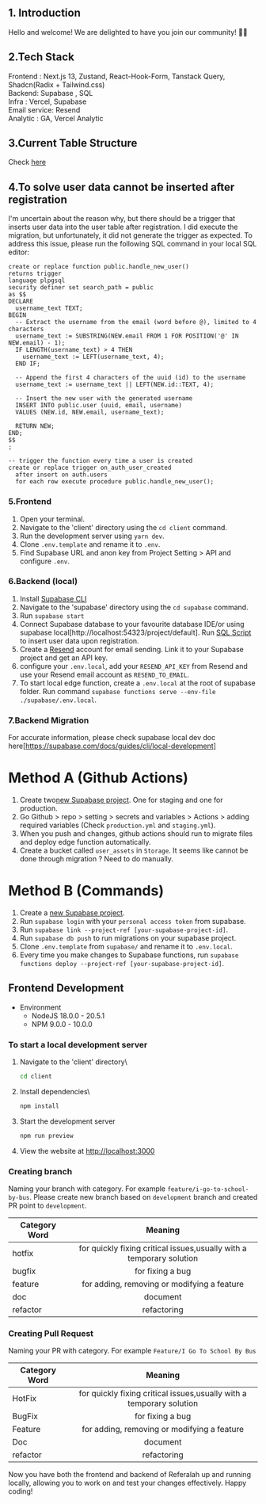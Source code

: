 ## 1. Introduction

Hello and welcome! We are delighted to have you join our community! 🎉🌟

## 2.Tech Stack

Frontend : Next.js 13, Zustand, React-Hook-Form, Tanstack Query, Shadcn(Radix + Tailwind.css)  
Backend: Supabase , SQL  
Infra : Vercel, Supabase  
Email service: Resend  
Analytic : GA, Vercel Analytic

## 3.Current Table Structure

Check [here](https://dbdiagram.io/d/Referalah-651b7b71ffbf5169f0e71a7a)

## 4.To solve user data cannot be inserted after registration

I'm uncertain about the reason why, but there should be a trigger that inserts user data into the user table after registration. I did execute the migration, but unfortunately, it did not generate the trigger as expected. To address this issue, please run the following SQL command in your local SQL editor:

```line_numbers,js
create or replace function public.handle_new_user()
returns trigger
language plpgsql
security definer set search_path = public
as $$
DECLARE
  username_text TEXT;
BEGIN
  -- Extract the username from the email (word before @), limited to 4 characters
  username_text := SUBSTRING(NEW.email FROM 1 FOR POSITION('@' IN NEW.email) - 1);
  IF LENGTH(username_text) > 4 THEN
    username_text := LEFT(username_text, 4);
  END IF;

  -- Append the first 4 characters of the uuid (id) to the username
  username_text := username_text || LEFT(NEW.id::TEXT, 4);

  -- Insert the new user with the generated username
  INSERT INTO public.user (uuid, email, username)
  VALUES (NEW.id, NEW.email, username_text);

  RETURN NEW;
END;
$$
;

-- trigger the function every time a user is created
create or replace trigger on_auth_user_created
  after insert on auth.users
  for each row execute procedure public.handle_new_user();
```

### 5.Frontend

1.  Open your terminal.
2.  Navigate to the 'client' directory using the `cd client` command.
3.  Run the development server using `yarn dev`.
4.  Clone `.env.template` and rename it to `.env`.
5.  Find Supabase URL and anon key from Project Setting > API and configure `.env`.

### 6.Backend (local)

1. Install [Supabase CLI](https://supabase.com/docs/guides/cli/getting-started#updating-the-supabase-cli)
2. Navigate to the 'supabase' directory using the `cd supabase` command.
3. Run `supabase start`
4. Connect Supabase database to your favourite database IDE/or using supabase local[http://localhost:54323/project/default]. Run [SQL Script](#to-solve-user-data-cannot-be-inserted-after-registration) to insert user data upon registration.
5. Create a [Resend](https://resend.com) account for email sending. Link it to your Supabase project and get an API key.
6. configure your `.env.local`, add your `RESEND_API_KEY` from Resend and use your Resend email account as `RESEND_TO_EMAIL`.
7. To start local edge function, create a `.env.local` at the root of supabase folder. Run command `supabase functions serve --env-file ./supabase/.env.local`.

### 7.Backend Migration

For accurate information, please check supabase local dev doc here[https://supabase.com/docs/guides/cli/local-development]

# Method A (Github Actions)

1. Create two[new Supabase project](https://supabase.com/dashboard/projects). One for staging and one for production.
2. Go Github > repo > setting > secrets and variables > Actions > adding required variables (Check `production.yml` and `staging.yml`).
3. When you push and changes, github actions should run to migrate files and deploy edge function automatically.
4. Create a bucket called `user_assets` in `Storage`. It seems like cannot be done through migration ? Need to do manually.

# Method B (Commands)

1. Create a [new Supabase project](https://supabase.com/dashboard/projects).
2. Run `supabase login` with your `personal access token` from supabase.
3. Run `supabase link --project-ref [your-supabase-project-id]`.
4. Run `supabase db push` to run migrations on your supabase project.
5. Clone `.env.template` from `supabase/` and rename it to `.env.local`.
6. Every time you make changes to Supabase functions, run `supabase functions deploy --project-ref [your-supabase-project-id]`.

## Frontend Development

- Environment
  - NodeJS 18.0.0 - 20.5.1
  - NPM 9.0.0 - 10.0.0

### To start a local development server

1. Navigate to the 'client' directory\
   ```bash
   cd client
   ```
1. Install dependencies\
   ```bash
   npm install
   ```
1. Start the development server
   ```bash
   npm run preview
   ```
1. View the website at [http://localhost:3000](http://localhost:3000)

### Creating branch

Naming your branch with category. For example `feature/i-go-to-school-by-bus`. Please create new branch based on `development` branch and created PR point to `development`.

| Category Word |                               Meaning                                |
| ------------- | :------------------------------------------------------------------: |
| hotfix        | for quickly fixing critical issues,usually with a temporary solution |
| bugfix        |                           for fixing a bug                           |
| feature       |             for adding, removing or modifying a feature              |
| doc           |                               document                               |
| refactor      |                             refactoring                              |

### Creating Pull Request

Naming your PR with category. For example `Feature/I Go To School By Bus`

| Category Word |                               Meaning                                |
| ------------- | :------------------------------------------------------------------: |
| HotFix        | for quickly fixing critical issues,usually with a temporary solution |
| BugFix        |                           for fixing a bug                           |
| Feature       |             for adding, removing or modifying a feature              |
| Doc           |                               document                               |
| refactor      |                             refactoring                              |

Now you have both the frontend and backend of Referalah up and running locally, allowing you to work on and test your changes effectively. Happy coding!
